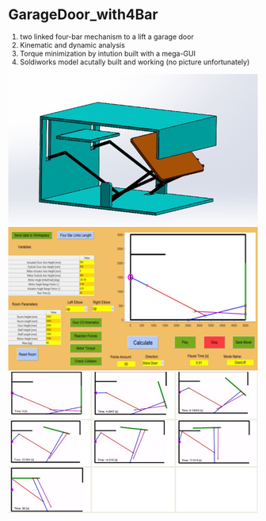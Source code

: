 # GarageDoor_with4Bar
1) two linked four-bar mechanism to a lift a garage door
2) Kinematic and dynamic analysis
3) Torque minimization by intution built with a mega-GUI
4) Soldiworks model acutally built and working (no picture unfortunately)

![SC2 Video](Documentation/solidworks.jpg)
![SC2 Video](Documentation/GUI.jpg)
![SC2 Video](Documentation/Solution.jpg)